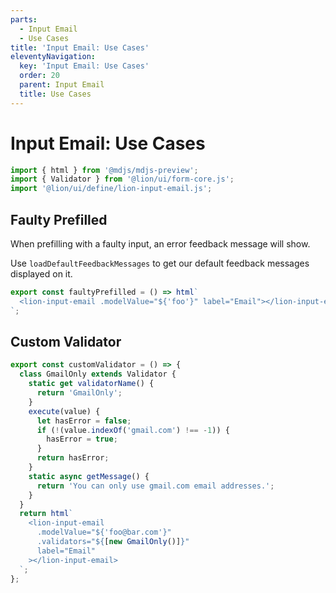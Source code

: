 ```yaml
---
parts:
  - Input Email
  - Use Cases
title: 'Input Email: Use Cases'
eleventyNavigation:
  key: 'Input Email: Use Cases'
  order: 20
  parent: Input Email
  title: Use Cases
---
```


# Input Email: Use Cases

```js script
import { html } from '@mdjs/mdjs-preview';
import { Validator } from '@lion/ui/form-core.js';
import '@lion/ui/define/lion-input-email.js';
```

## Faulty Prefilled

When prefilling with a faulty input, an error feedback message will show.

Use `loadDefaultFeedbackMessages` to get our default feedback messages displayed on it.

```js preview-story
export const faultyPrefilled = () => html`
  <lion-input-email .modelValue="${'foo'}" label="Email"></lion-input-email>
`;
```

## Custom Validator

```js preview-story
export const customValidator = () => {
  class GmailOnly extends Validator {
    static get validatorName() {
      return 'GmailOnly';
    }
    execute(value) {
      let hasError = false;
      if (!(value.indexOf('gmail.com') !== -1)) {
        hasError = true;
      }
      return hasError;
    }
    static async getMessage() {
      return 'You can only use gmail.com email addresses.';
    }
  }
  return html`
    <lion-input-email
      .modelValue="${'foo@bar.com'}"
      .validators="${[new GmailOnly()]}"
      label="Email"
    ></lion-input-email>
  `;
};
```

